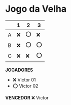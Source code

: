 # Jogo da Velha

|   | 1 | 2 | 3 |
|---|---|---|---|
| A |  ❌ |⭕   | ❌  |
| B | ❌ |  ⭕ |  ⭕ |
| C | ❌  |  ❌ | ⭕  |

**JOGADORES**

- ❌ Victor 01 
- ⭕ Victor 02

**VENCEDOR**
❌ Victor